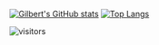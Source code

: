 [![Gilbert's GitHub stats](https://github-readme-stats.vercel.app/api?username=gbertl&show_icons=true&hide_border=true&theme=gruvbox)](https://github.com/anuraghazra/github-readme-stats)
[![Top Langs](https://github-readme-stats.vercel.app/api/top-langs/?username=gbertl&hide=ruby&theme=gruvbox&hide_border=true&exclude_repo=crispy-train&layout=compact)](https://github.com/anuraghazra/github-readme-stats)
<br />

![visitors](https://visitor-badge.laobi.icu/badge?page_id=gbertl.gbertl)
